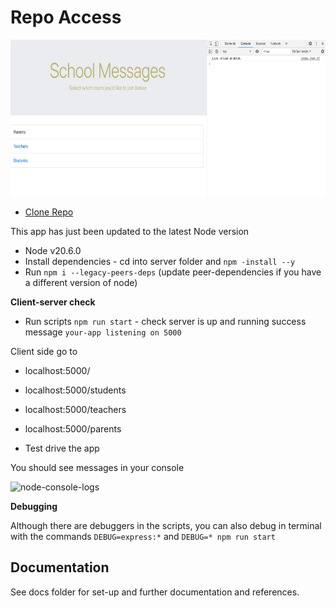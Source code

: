 # Repo Access
<img src="https://github.com/SumiSastri/websockets-chat-app/blob/3baa5f28577d45919c1dd30ed5ef30d601127ba5/websockets-chat-app/assets/images/jam-stack-chat-app.png" alt="jam-stack-chat-app" height="250"/>

- [Clone Repo](https://github.com/SumiSastri/websockets-chat-app.git)

This app has just been updated to the latest Node version
- Node v20.6.0
- Install dependencies - cd into server folder and `npm -install --y`
- Run `npm i --legacy-peers-deps` (update peer-dependencies if you have a different version of node)

__Client-server check__

- Run scripts `npm run start` - check server is up and running success message `your-app listening on 5000`

Client side go to 
- localhost:5000/
- localhost:5000/students
- localhost:5000/teachers
- localhost:5000/parents 

- Test drive the app

You should see messages in your console

<img src="/assets/images/node-console-logs.png" alt="node-console-logs" height="250"/>

__Debugging__ 

Although there are debuggers in the scripts, you can also debug in terminal with the commands `DEBUG=express:*` and `DEBUG=* npm run start`

## Documentation

See docs folder for set-up and further documentation and references.
